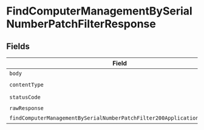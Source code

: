# FindComputerManagementBySerialNumberPatchFilterResponse


## Fields

| Field                                                                                                                                                             | Type                                                                                                                                                              | Required                                                                                                                                                          | Description                                                                                                                                                       |
| ----------------------------------------------------------------------------------------------------------------------------------------------------------------- | ----------------------------------------------------------------------------------------------------------------------------------------------------------------- | ----------------------------------------------------------------------------------------------------------------------------------------------------------------- | ----------------------------------------------------------------------------------------------------------------------------------------------------------------- |
| `body`                                                                                                                                                            | *Uint8Array*                                                                                                                                                      | :heavy_minus_sign:                                                                                                                                                | N/A                                                                                                                                                               |
| `contentType`                                                                                                                                                     | *string*                                                                                                                                                          | :heavy_check_mark:                                                                                                                                                | N/A                                                                                                                                                               |
| `statusCode`                                                                                                                                                      | *number*                                                                                                                                                          | :heavy_check_mark:                                                                                                                                                | N/A                                                                                                                                                               |
| `rawResponse`                                                                                                                                                     | [AxiosResponse>](https://axios-http.com/docs/res_schema)                                                                                                          | :heavy_minus_sign:                                                                                                                                                | N/A                                                                                                                                                               |
| `findComputerManagementBySerialNumberPatchFilter200ApplicationJSONObject`                                                                                         | [FindComputerManagementBySerialNumberPatchFilter200ApplicationJSON](../../models/operations/findcomputermanagementbyserialnumberpatchfilter200applicationjson.md) | :heavy_minus_sign:                                                                                                                                                | OK                                                                                                                                                                |